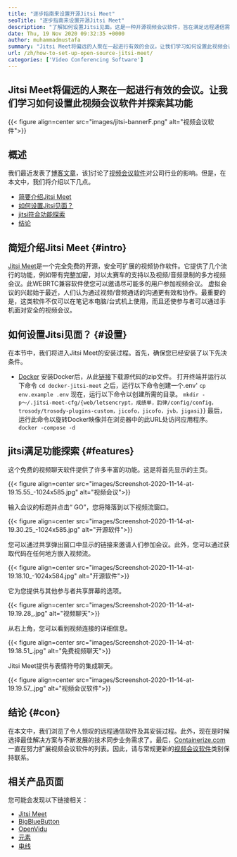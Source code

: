 ```yaml
---
title: "逐步指南来设置开源Jitsi Meet" 
seoTitle: "逐步指南来设置开源Jitsi Meet" 
description: "了解如何设置Jitsi见面。这是一种开源视频会议软件，旨在满足远程通信需求，并提供强大的功能" 
date: Thu, 19 Nov 2020 09:32:35 +0000
author: muhammadmustafa
summary: "Jitsi Meet将偏远的人聚在一起进行有效的会议。让我们学习如何设置此视频会议软件并探索其功能" 
url: /zh/how-to-set-up-open-source-jitsi-meet/
categories: ['Video Conferencing Software']
---
```


## Jitsi Meet将偏远的人聚在一起进行有效的会议。让我们学习如何设置此视频会议软件并探索其功能

{{< figure align=center src="images/jitsi-bannerF.png" alt="视频会议软件">}}


## 概述
我们最近发表了[博客文章][1]，该[1]讨论了[视频会议软件][2]对公司行业的影响。但是，在本文中，我们将介绍以下几点。
  * [简要介绍Jitsi Meet][3]
  * [如何设置Jitsi见面？][4]
  * [jitsi符合功能探索][5]
  * [结论][6]

## 简短介绍Jitsi Meet   {#intro}
[Jitsi Meet][7]是一个完全免费的开源，安全可扩展的视频协作软件。它提供了几个流行的功能，例如带有完整加密，对以太赛车的支持以及视频/音频录制的多方视频会议。此WEBRTC兼容软件使您可以邀请尽可能多的用户参加视频会议。
虚拟会议的兴起始于最近，人们认为通过视频/音频通话的沟通更有效和协作。最重要的是，这类软件不仅可以在笔记本电脑/台式机上使用，而且还使参与者可以通过手机面对安全的视频会议。

## 如何设置Jitsi见面？   {#设置}
在本节中，我们将进入Jitsi Meet的安装过程。首先，确保您已经安装了以下先决条件。
  * [Docker][8]
安装Docker后，从此[链接][9]下载源代码的zip文件。
打开终端并运行以下命令
`cd docker-jitsi-meet`
之后，运行以下命令创建一个.env'
`cp env.example .env`
现在，运行以下命令以创建所需的目录。
`mkdir -p〜/.jitsi-meet-cfg/{web/letsencrypt，成绩单，韵律/config/config，trosody/trosody-plugins-custom，jicofo，jicofo，jvb，jigasi}`}
最后，运行此命令以旋转Docker映像并在浏览器中的此URL处访问应用程序。
`docker -compose -d`

## jitsi满足功能探索 {#features}
这个免费的视频聊天软件提供了许多丰富的功能。这是将首先显示的主页。

{{< figure align=center src="images/Screenshot-2020-11-14-at-19.15.55_-1024x585.jpg" alt="视频会议">}}

输入会议的标题并点击“ GO”，您将降落到以下视频流窗口。

{{< figure align=center src="images/Screenshot-2020-11-14-at-19.30.25_-1024x585.jpg" alt="开源软件">}}

您可以通过共享弹出窗口中显示的链接来邀请人们参加会议。此外，您可以通过获取代码在任何地方嵌入视频流。

{{< figure align=center src="images/Screenshot-2020-11-14-at-19.18.10_-1024x584.jpg" alt="开源软件">}}

它为您提供与其他参与者共享屏幕的选项。

{{< figure align=center src="images/Screenshot-2020-11-14-at-19.19.28_.jpg" alt="视频聊天">}}

从右上角，您可以看到视频连接的详细信息。

{{< figure align=center src="images/Screenshot-2020-11-14-at-19.18.51_.jpg" alt="免费视频聊天">}}

Jitsi Meet提供与表情符号的集成聊天。

{{< figure align=center src="images/Screenshot-2020-11-14-at-19.19.57_.jpg" alt="视频会议软件">}}


## 结论 {#con}
在本文中，我们浏览了令人惊叹的远程通信软件及其安装过程。此外，现在是时候选择最佳解决方案与不断发展的技术同步业务需求了。最后，[Containerize.com][10]一直在努力扩展视频会议软件的列表。因此，请与常规更新的[视频会议软件][2]类别保持联系。

## 相关产品页面
您可能会发现以下链接相关：
  * [Jitsi Meet][7]
  * [BigBlueButton][11]
  * [OpenVidu][12]
  * [元素][13]
  * [电线][14]

  
[1]: https://blog.containerize.com/video-conferencing-software/video-conferencing-apps-how-it-benefits-your-business/
[2]: https://products.containerize.com/video-conferencing/
[3]: #intro
[4]: #setup
[5]: #features
[6]: #con
[7]: https://products.containerize.com/video-conferencing/jitsi
[8]: https://www.docker.com/products/docker-desktop
[9]: https://github.com/jitsi/docker-jitsi-meet/releases/tag/stable-5142
[10]: https://www.containerize.com/
[11]: https://products.containerize.com/video-conferencing/bigbluebutton
[12]: https://products.containerize.com/video-conferencing/openvidu
[13]: https://products.containerize.com/video-conferencing/element
[14]: https://products.containerize.com/video-conferencing/wire
